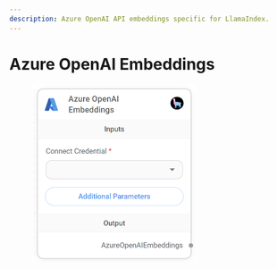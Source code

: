 ```yaml
---
description: Azure OpenAI API embeddings specific for LlamaIndex.
---
```


# Azure OpenAI Embeddings

<figure><img src="../../../.gitbook/assets/image (4).png" alt="" width="295"><figcaption></figcaption></figure>
